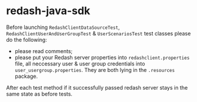 # redash-java-sdk
Before launching `RedashClientDataSourceTest`, `RedashClientUserAndUserGroupTest` & `UserScenariosTest` test classes please do the following:
 - please read comments;
 - please put your Redash server properties into `redashclient.properties` file, all neccessary user & user group credentials into 
`user_usergroup.properties`. They are both lying in the `.resources` package.
  
After each test method if it successfully passed redash server stays in the same state as before tests.
